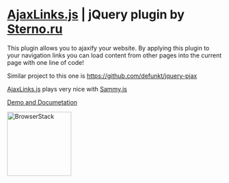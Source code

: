 [AjaxLinks.js](http://sternoru.github.com/ajaxlinks/) | jQuery plugin by [Sterno.ru](http://sterno.ru/en/)
=========================================

This plugin allows you to ajaxify your website.
By applying this plugin to your navigation links you can load content from other pages into the current page with one line of code!

Similar project to this one is https://github.com/defunkt/jquery-pjax

[AjaxLinks.js](http://sternoru.github.com/ajaxlinks/) plays very nice with [Sammy.js](http://sammyjs.org/)

[Demo and Documetation](http://sternoru.github.com/ajaxlinks/)

[<img src="https://d2ogrdw2mh0rsl.cloudfront.net/production/images/layout/logo-header.png" width="150" alt=BrowserStack>](https://www.browserstack.com/)
